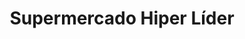 ---
title: "Supermercado Hiper Líder"
url: /caracas/supermercado-hiper-lider/
shop: supermercado
---